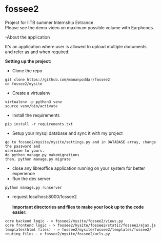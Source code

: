 # fossee2

Project for IITB summer Internship Entrance<br>
Please see the demo video on maximum possible volume with Earphones.<br>

-About the application

It's an application where user is allowed to upload multiple documents<br>
and refer as and when required.

<b> Setting up the project:</b>


- Clone the repo
``` 
git clone https://github.com/mananpoddar/fossee2
cd fossee2/mysite
```
- Create a virtualenv
```
virtualenv -p python3 venv
source venv/bin/activate
```

- Install the requirements
```
pip install -r requirements.txt
```
- Setup your mysql database and sync it with my project
```
go to fossee2/mysite/mysite/settings.py and in DATABASE array, change the password and 
username to yours.
do python manage.py makemigrations
then, python manage.py migrate
```

- close any libreoffice application running on your system for better experience
- Run the dev server 
```
python manage.py runserver
```
- request localhost:8000/fossee2
<br><br>
<b>Important directories and files to make your look up to the code easier:</b>
```
core backend logic - > fossee2/mysite/fossee2/views.py
core frontend logic - > fossee2/mysite/fossee2/static/fossee2/ajax.js
templates(html files) - > fossee2/mysite/fossee2/templates/fossee2/
routing files - > fossee2/mysite/fossee2/urls.py

```

